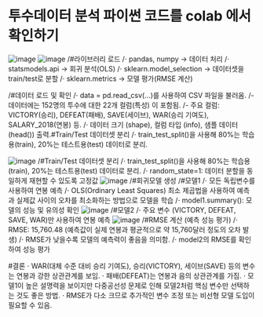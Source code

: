 # 투수데이터 분석 파이썬 코드를 colab 에서 확인하기
![image](https://github.com/user-attachments/assets/267e7249-d924-4bda-be51-8ab5ee1e1df3)
![image](https://github.com/user-attachments/assets/4a008b5c-d94d-4db4-a42e-b902da96e1bb)
/#라이브러리 로드
/⋅ pandas, numpy → 데이터 처리
/⋅ statsmodels.api → 회귀 분석(OLS)
/⋅ sklearn.model_selection → 데이터셋을 train/test로 분할
/⋅ sklearn.metrics → 모델 평가(RMSE 계산)

/#데이터 로드 및 확인
/⋅ data = pd.read_csv(...)를 사용하여 CSV 파일을 불러옴.
/- 데이터에는 152명의 투수에 대한 22개 컬럼(특성) 이 포함됨.
/- 주요 컬럼: VICTORY(승리), DEFEAT(패배), SAVE(세이브), WAR(승리 기여도), SALARY_2018(연봉) 등.
/⋅ 데이터 크기 (shape), 컬럼 타입 (info), 샘플 데이터 (head()) 출력.#Train/Test 데이터셋 분리
/⋅ train_test_split()을 사용해 80%는 학습용(train), 20%는 테스트용(test) 데이터로 분리.

![image](https://github.com/user-attachments/assets/b023997d-de8a-449f-a232-152e1b436bfb)
/#Train/Test 데이터셋 분리
/⋅ train_test_split()을 사용해 80%는 학습용(train), 20%는 테스트용(test) 데이터로 분리.
/⋅ random_state=1: 데이터 분할을 동일하게 재현할 수 있도록 고정값
![image](https://github.com/user-attachments/assets/2604384a-6938-4128-915c-1644014d3f14)
/#회귀모델 생성
/#모델1
/⋅ 모든 독립변수를 사용하여 연봉 예측
/⋅ OLS(Ordinary Least Squares) 최소 제곱법을 사용하여 예측과 실제값 사이의 오차를 최소화하는 방법으로 모델을 학습
/⋅ model1.summary(): 모델의 성능 및 유의성 확인
![image](https://github.com/user-attachments/assets/756b17ac-c98e-47ff-801a-08007aaf709e)
/#모델2
/⋅ 주요 변수 (VICTORY, DEFEAT, SAVE, WAR)만 사용하여 연봉 예측
![image](https://github.com/user-attachments/assets/dba4aa63-4dd7-4f2a-b95c-db16a0fef292)
/#RMSE 계산 (예측 성능 평가)
/⋅ RMSE: 15,760.48 (예측값이 실제 연봉과 평균적으로 약 15,760달러 정도의 오차 발생)
/⋅ RMSE가 낮을수록 모델의 예측력이 좋음을 의미함.
/⋅ model2의 RMSE를 확인하여 성능 평가

#결론
⋅ WAR(대체 수준 대비 승리 기여도), 승리(VICTORY), 세이브(SAVE) 등의 변수는 연봉과 강한 상관관계를 보임.
⋅ 패배(DEFEAT)는 연봉과 음의 상관관계를 가짐.
⋅ 모델1이 높은 설명력을 보이지만 다중공선성 문제로 인해 모델2처럼 핵심 변수만 선택하는 것도 좋은 방법.
⋅ RMSE가 다소 크므로 추가적인 변수 조정 또는 비선형 모델 도입이 필요할 수 있음.
